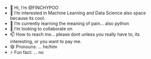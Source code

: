 - 👋 Hi, I’m @FINCHYPOO
- 👀 I’m interested in Machine Learning and Data Science also space because its cool.
- 🌱 I’m currently learning the meaning of pain... also python
- 💞️ I’m looking to collaborate on
- 📫 How to reach me... please dont unless you really have to, its interesting, or you want to pay me.
- 😄 Pronouns: ... he/him
- ⚡ Fun fact: ... no

<!---
FINCHYPOO/FINCHYPOO is a ✨ special ✨ repository because its `README.md` (this file) appears on your GitHub profile.
You can click the Preview link to take a look at your changes.
--->
